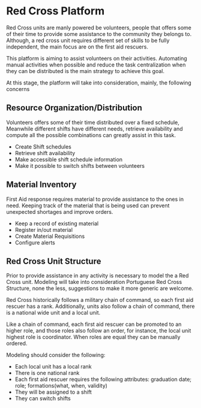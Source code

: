 Red Cross Platform
===

Red Cross units are manly powered be volunteers, people that offers some of their
time to provide some assistance to the community they belongs to. Although, a
red cross unit requires different set of skills to be fully independent, the main
focus are on the first aid rescuers.

This platform is aiming to assist volunteers on their activities.
Automating manual activities when possible and reduce the task centralization
when they can be distributed is the main strategy to achieve this goal.

At this stage, the platform will take into consideration, mainly, the following concerns


Resource Organization/Distribution
---
Volunteers offers some of their time distributed over a fixed schedule, Meanwhile
different shifts have different needs, retrieve availability and compute all
the possible combinations can greatly assist in this task.
 - Create Shift schedules
 - Retrieve shift availability
 - Make accessible shift schedule information
 - Make it possible to switch shifts between volunteers


Material Inventory
---
First Aid response requires material to provide assistance to the ones in need.
Keeping track of the material that is being used can prevent unexpected shortages
and improve orders.
  - Keep a record of existing material
  - Register in/out material
  - Create Material Requisitions
  - Configure alerts



Red Cross Unit Structure
---
Prior to provide assistance in any activity is necessary to model the a Red Cross
unit. Modeling will take into consideration Portuguese Red Cross Structure,
none the less, suggestions to make it more generic are welcome.

Red Cross historically follows a military chain of command, so each first aid
rescuer has a rank. Additionally, units also follow a chain of command, there is a
national wide unit and a local unit.

Like a chain of command, each first aid rescuer can be promoted to an higher role,
and those roles also follow an order, for instance, the local unit highest role is
coordinator. When roles are equal they can be manually ordered.

Modeling should consider the following:
  - Each local unit has a local rank
  - There is one national rank
  - Each first aid rescuer requires the following attributes: graduation date; role;
  formations(what, when, validity)
  - They will be assigned to a shift
  - They can switch shifts  
